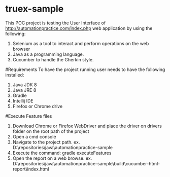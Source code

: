 # truex-sample
This POC project is testing the User Interface of http://automationpractice.com/index.php web application by using the following:
1. Selenium as a tool to interact and perform operations on the web browser
2. Java as a programming language.
3. Cucumber to handle the Gherkin style.  


#Requirements
To have the project running user needs to have the following installed:
1. Java JDK 8
2. Java JRE 8
3. Gradle
4. Intellij IDE
5. Firefox or Chrome drive

#Execute Feature files
1. Download Chrome or Firefox WebDriver and place the driver on drivers folder on the root path of the project
2. Open a cmd console
3. Navigate to the project path. ex. D:\repositories\java\automationpractice-sample
4. Execute the command: gradle executeFeatures
5. Open the report on a web browse. ex. D:\repositories\java\automationpractice-sample\build\cucumber-html-report\index.html
